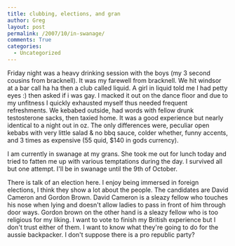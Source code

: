 ```yaml
---
title: clubbing, elections, and gran
author: Greg
layout: post
permalink: /2007/10/in-swanage/
comments: True
categories:
  - Uncategorized
---
```

Friday night was a heavy drinking session with the boys (my 3 second cousins from bracknell). It was my farewell from bracknell. We hit windsor at a bar call ha ha then a club called liquid. A girl in liquid told me I had petty eyes :) then asked if i was gay. I macked it out on the dance floor and due to my unfitness I quickly exhausted myself thus needed frequent refreshments. We kebabed outside, had words with fellow drunk testosterone sacks, then taxied home. It was a good experience but nearly identical to a night out in oz. The only differences were, peculiar open kebabs with very little salad & no bbq sauce, colder whether, funny accents, and 3 times as expensive (55 quid, $140 in gods currency).

I am currently in swanage at my grans. She took me out for lunch today and tried to fatten me up with various temptations during the day. I survived all but one attempt. I'll be in swanage until the 9th of October.

There is talk of an election here. I enjoy being immersed in foreign elections, I think they show a lot about the people. The candidates are David Cameron and Gordon Brown. David Cameron is a sleazy fellow who touches his nose when lying and doesn't allow ladies to pass in front of him through door ways. Gordon brown on the other hand is a sleazy fellow who is too religious for my liking. I want to vote to finish my British experience but I don't trust either of them. I want to know what they're going to do for the aussie backpacker. I don't suppose there is a pro republic party?